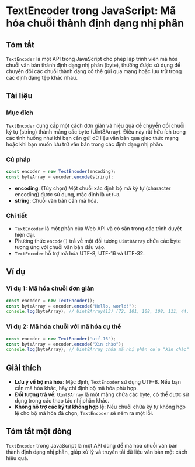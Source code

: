 <!--
Meta Description: # TextEncoder trong JavaScript: Mã hóa chuỗi thành định dạng nhị phân ## Tóm tắt `TextEncoder` là một API trong JavaScript cho phép lập trình viên mã ...
Meta Keywords: hóa, textencoder, chuỗi, một, các
-->

# TextEncoder trong JavaScript: Mã hóa chuỗi thành định dạng nhị phân

## Tóm tắt
`TextEncoder` là một API trong JavaScript cho phép lập trình viên mã hóa chuỗi văn bản thành định dạng nhị phân (byte), thường được sử dụng để chuyển đổi các chuỗi thành dạng có thể gửi qua mạng hoặc lưu trữ trong các định dạng tệp khác nhau.

## Tài liệu
### Mục đích
`TextEncoder` cung cấp một cách đơn giản và hiệu quả để chuyển đổi chuỗi ký tự (string) thành mảng các byte (Uint8Array). Điều này rất hữu ích trong các tình huống như khi bạn cần gửi dữ liệu văn bản qua giao thức mạng hoặc khi bạn muốn lưu trữ văn bản trong các định dạng nhị phân.

### Cú pháp
```javascript
const encoder = new TextEncoder(encoding);
const byteArray = encoder.encode(string);
```

- **encoding**: (Tùy chọn) Một chuỗi xác định bộ mã ký tự (character encoding) được sử dụng, mặc định là `utf-8`.
- **string**: Chuỗi văn bản cần mã hóa.

### Chi tiết
- `TextEncoder` là một phần của Web API và có sẵn trong các trình duyệt hiện đại.
- Phương thức `encode()` trả về một đối tượng `Uint8Array` chứa các byte tương ứng với chuỗi văn bản đầu vào.
- `TextEncoder` hỗ trợ mã hóa UTF-8, UTF-16 và UTF-32.

## Ví dụ
### Ví dụ 1: Mã hóa chuỗi đơn giản
```javascript
const encoder = new TextEncoder();
const byteArray = encoder.encode("Hello, world!");
console.log(byteArray); // Uint8Array(13) [72, 101, 108, 108, 111, 44, 32, 119, 111, 114, 108, 100, 33]
```

### Ví dụ 2: Mã hóa chuỗi với mã hóa cụ thể
```javascript
const encoder = new TextEncoder('utf-16');
const byteArray = encoder.encode("Xin chào");
console.log(byteArray); // Uint8Array chứa mã nhị phân của "Xin chào"
```

## Giải thích
- **Lưu ý về bộ mã hóa**: Mặc định, `TextEncoder` sử dụng UTF-8. Nếu bạn cần mã hóa khác, hãy chỉ định bộ mã hóa phù hợp.
- **Đối tượng trả về**: `Uint8Array` là một mảng chứa các byte, có thể được sử dụng trong các thao tác nhị phân khác.
- **Không hỗ trợ các ký tự không hợp lệ**: Nếu chuỗi chứa ký tự không hợp lệ cho bộ mã hóa đã chọn, `TextEncoder` sẽ ném ra một lỗi.

## Tóm tắt một dòng
`TextEncoder` trong JavaScript là một API dùng để mã hóa chuỗi văn bản thành định dạng nhị phân, giúp xử lý và truyền tải dữ liệu văn bản một cách hiệu quả.